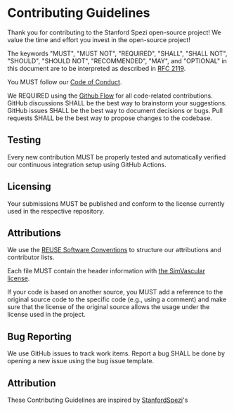 # Contributing Guidelines

Thank you for contributing to the Stanford Spezi open-source project! We value the time and effort you invest in the open-source project!

The keywords "MUST", "MUST NOT", "REQUIRED", "SHALL", "SHALL NOT", "SHOULD", "SHOULD NOT", "RECOMMENDED", "MAY", and "OPTIONAL" in this document are to be interpreted as described in [RFC 2119](https://www.ietf.org/rfc/rfc2119.txt).

You MUST follow our [Code of Conduct](https://github.com/SimVascular/.github/blob/main/CODE_OF_CONDUCT.md).

We REQUIRED using the [Github Flow](https://guides.github.com/introduction/flow/index.html) for all code-related contributions.
GitHub discussions SHALL be the best way to brainstorm your suggestions. 
GitHub issues SHALL be the best way to document decisions or bugs.
Pull requests SHALL be the best way to propose changes to the codebase.

<!-- ## Documentation -->

<!-- All documentation MUST conform to our [Documentation Guide](todo: create) -->

## Testing

Every new contribution MUST be properly tested and automatically verified our continuous integration setup using GitHub Actions.

## Licensing

Your submissions MUST be published and conform to the license currently used in the respective repository.

## Attributions

We use the [REUSE Software Conventions](https://reuse.software) to structure our attributions and contributor lists.

Each file MUST contain the header information with [the SimVascular license](https://github.com/mrp089/.github/blob/main/LICENSE.md).

If your code is based on another source, you MUST add a reference to the original source code to the specific code (e.g., using a comment) and make sure that the license of the original source allows the usage under the license used in the project.

## Bug Reporting

We use GitHub issues to track work items. Report a bug SHALL be done by opening a new issue using the bug issue template.

## Attribution
These Contributing Guidelines are inspired by [StanfordSpezi](https://github.com/StanfordSpezi/.github/blob/main/CONTRIBUTING.md)'s